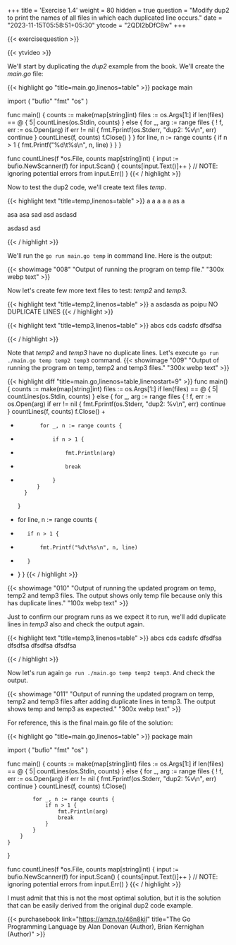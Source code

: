 +++
title = 'Exercise 1.4'
weight = 80
hidden = true
question = "Modify dup2 to print the names of all files in which each duplicated line occurs."
date = "2023-11-15T05:58:51+05:30"
ytcode = "2QDl2bDfC8w"
+++

{{< exercisequestion >}}

{{< ytvideo >}}

We'll start by duplicating the *dup2* example from the book. We'll create the *main.go* file:

{{< highlight go "title=main.go,linenos=table" >}}
package main

import (
    "bufio"
    "fmt"
    "os"
)

func main() {
    counts := make(map[string]int)
    files := os.Args[1:]
    if len(files) == @ { 5|
        countLines(os.Stdin, counts)
    } else {
        for _, arg := range files { !
            f, err := os.Open(arg)
            if err != nil {
                fmt.Fprintf(os.Stderr, "dup2: %v\n", err)
                continue
            }
            countLines(f, counts)
            f.Close()
        }
    }
    for line, n := range counts {
        if n > 1 {
            fmt.Printf("%d\t%s\n", n, line)
        }
    }
}

func countLines(f *os.File, counts map[string]int) {
    input := bufio.NewScanner(f)
    for input.Scan() {
        counts[input.Text()]++
    }
    // NOTE: ignoring potential errors from input.Err()
}
{{< / highlight >}}

Now to test the dup2 code, we'll create text files *temp*.

{{< highlight text "title=temp,linenos=table" >}}
a
a
a
a
a
as
a

asa
asa
sad
asd
asdasd

asdasd
asd
 
{{< / highlight >}}

We'll run the `go run main.go temp` in command line. Here is the output:

{{< showimage "008" "Output of running the program on temp file." "300x webp text" >}}

Now let's create few more text files to test: *temp2* and *temp3*.

{{< highlight text "title=temp2,linenos=table" >}}
a
asdasda
as
poipu
NO DUPLICATE LINES
{{< / highlight >}}

{{< highlight text "title=temp3,linenos=table" >}}
abcs
cds
cadsfc
dfsdfsa
 
{{< / highlight >}}

Note that *temp2* and *temp3* have no duplicate lines. Let's execute `go run ./main.go temp temp2 temp3` command.
{{< showimage "009" "Output of running the program on temp, temp2 and temp3 files." "300x webp text" >}}

{{< highlight diff "title=main.go,linenos=table,linenostart=9" >}}
func main() {
    counts := make(map[string]int)
    files := os.Args[1:]
    if len(files) == @ { 5|
        countLines(os.Stdin, counts)
    } else {
        for _, arg := range files { !
            f, err := os.Open(arg)
            if err != nil {
                fmt.Fprintf(os.Stderr, "dup2: %v\n", err)
                continue
            }
            countLines(f, counts)
            f.Close()
+            
+            for _, n := range counts {
+                if n > 1 {
+                    fmt.Println(arg)
+                    break
+                }
            }
        }
    }
-    for line, n := range counts {
-        if n > 1 {
-            fmt.Printf("%d\t%s\n", n, line)
-        }
-    }
}
{{< / highlight >}}

{{< showimage "010" "Output of running the updated program on temp, temp2 and temp3 files. The output shows only temp file because only this has duplicate lines." "100x webp text" >}}

Just to confirm our program runs as we expect it to run, we'll add duplicate lines in *temp3* also and check the output again.

{{< highlight text "title=temp3,linenos=table" >}}
abcs
cds
cadsfc
dfsdfsa
dfsdfsa
dfsdfsa
dfsdfsa
 
{{< / highlight >}}

Now let's run again `go run ./main.go temp temp2 temp3`. And check the output.

{{< showimage "011" "Output of running the updated program on temp, temp2 and temp3 files after adding duplicate lines in temp3. The output shows temp and temp3 as expected." "300x webp text" >}}

For reference, this is the final main.go file of the solution:

{{< highlight go "title=main.go,linenos=table" >}}
package main

import (
    "bufio"
    "fmt"
    "os"
)

func main() {
    counts := make(map[string]int)
    files := os.Args[1:]
    if len(files) == @ { 5|
        countLines(os.Stdin, counts)
    } else {
        for _, arg := range files { !
            f, err := os.Open(arg)
            if err != nil {
                fmt.Fprintf(os.Stderr, "dup2: %v\n", err)
                continue
            }
            countLines(f, counts)
            f.Close()
            
            for _, n := range counts {
                if n > 1 {
                    fmt.Println(arg)
                    break
                }
            }
        }
    }
}

func countLines(f *os.File, counts map[string]int) {
    input := bufio.NewScanner(f)
    for input.Scan() {
        counts[input.Text()]++
    }
    // NOTE: ignoring potential errors from input.Err()
}
{{< / highlight >}}

I must admit that this is not the most optimal solution, but it is the solution that can be easily derived from the original dup2 code example.


{{< purchasebook link="https://amzn.to/46n8kiI" title="The Go Programming Language by Alan Donovan (Author), Brian Kernighan (Author)" >}}